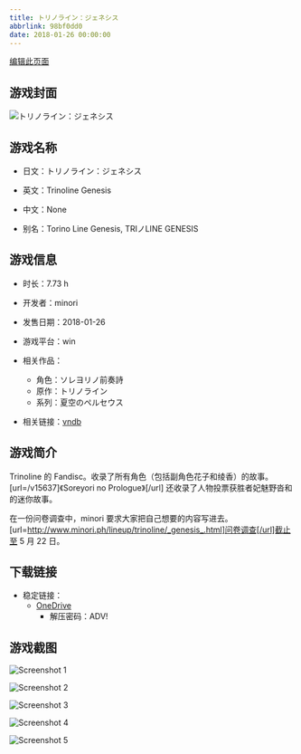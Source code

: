 ```yaml
---
title: トリノライン：ジェネシス
abbrlink: 98bf0dd0
date: 2018-01-26 00:00:00
---
```

[编辑此页面](https://github.com/ACG-3/ADV3-source/blob/main/source/_posts/games/%E3%83%88%E3%83%AA%E3%83%8E%E3%83%A9%E3%82%A4%E3%83%B3%EF%BC%9A%E3%82%B8%E3%82%A7%E3%83%8D%E3%82%B7%E3%82%B9.md)

## 游戏封面

![トリノライン：ジェネシス](https://pan.timero.xyz/onedrive/img_lib_001/%E3%83%88%E3%83%AA%E3%83%8E%E3%83%A9%E3%82%A4%E3%83%B3%EF%BC%9A%E3%82%B8%E3%82%A7%E3%83%8D%E3%82%B7%E3%82%B9_cover.avif)


## 游戏名称

- 日文：トリノライン：ジェネシス
- 英文：Trinoline Genesis
- 中文：None

- 别名：Torino Line Genesis, TRIノLINE GENESIS


## 游戏信息

- 时长：7.73 h
- 开发者：minori
- 发售日期：2018-01-26
- 游戏平台：win
- 相关作品：
   - 角色：ソレヨリノ前奏詩
   - 原作：トリノライン
   - 系列：夏空のペルセウス

- 相关链接：[vndb](https://vndb.org/v21295)


## 游戏简介

Trinoline 的 Fandisc。收录了所有角色（包括副角色花子和绫香）的故事。[url=/v15637]《Soreyori no Prologue》[/url] 还收录了人物投票获胜者妃魅野沓和的迷你故事。

在一份问卷调查中，minori 要求大家把自己想要的内容写进去。[url=http://www.minori.ph/lineup/trinoline/_genesis_.html]问卷调查[/url]截止至 5 月 22 日。




## 下载链接

- 稳定链接：
    - [OneDrive](https://pan.timero.xyz/onedrive/adv_lib_001/%E3%83%88%E3%83%AA%E3%83%8E%E3%83%A9%E3%82%A4%E3%83%B3%EF%BC%9A%E3%82%B8%E3%82%A7%E3%83%8D%E3%82%B7%E3%82%B9)
        - 解压密码：ADV!



## 游戏截图


![Screenshot 1](https://pan.timero.xyz/onedrive/img_lib_001/%E3%83%88%E3%83%AA%E3%83%8E%E3%83%A9%E3%82%A4%E3%83%B3%EF%BC%9A%E3%82%B8%E3%82%A7%E3%83%8D%E3%82%B7%E3%82%B9_Screenshot_1.avif)

![Screenshot 2](https://pan.timero.xyz/onedrive/img_lib_001/%E3%83%88%E3%83%AA%E3%83%8E%E3%83%A9%E3%82%A4%E3%83%B3%EF%BC%9A%E3%82%B8%E3%82%A7%E3%83%8D%E3%82%B7%E3%82%B9_Screenshot_2.avif)

![Screenshot 3](https://pan.timero.xyz/onedrive/img_lib_001/%E3%83%88%E3%83%AA%E3%83%8E%E3%83%A9%E3%82%A4%E3%83%B3%EF%BC%9A%E3%82%B8%E3%82%A7%E3%83%8D%E3%82%B7%E3%82%B9_Screenshot_3.avif)

![Screenshot 4](https://pan.timero.xyz/onedrive/img_lib_001/%E3%83%88%E3%83%AA%E3%83%8E%E3%83%A9%E3%82%A4%E3%83%B3%EF%BC%9A%E3%82%B8%E3%82%A7%E3%83%8D%E3%82%B7%E3%82%B9_Screenshot_4.avif)

![Screenshot 5](https://pan.timero.xyz/onedrive/img_lib_001/%E3%83%88%E3%83%AA%E3%83%8E%E3%83%A9%E3%82%A4%E3%83%B3%EF%BC%9A%E3%82%B8%E3%82%A7%E3%83%8D%E3%82%B7%E3%82%B9_Screenshot_5.avif)

